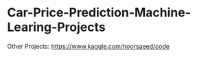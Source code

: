 # Car-Price-Prediction-Machine-Learing-Projects

Other Projects: https://www.kaggle.com/noorsaeed/code
